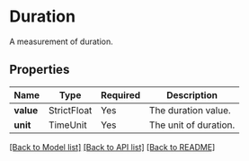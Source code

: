 # Duration

A measurement of duration.

## Properties
| Name | Type | Required | Description |
| ------------ | ------------- | ------------- | ------------- |
**value** | StrictFloat | Yes | The duration value. |
**unit** | TimeUnit | Yes | The unit of duration. |


[[Back to Model list]](../../../README.md#models-v2-link) [[Back to API list]](../../README.md#documentation-for-api-endpoints) [[Back to README]](../../README.md)

